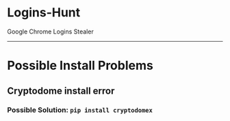 # Logins-Hunt
Google Chrome Logins Stealer
___________________________________________
# Possible Install Problems
## Cryptodome install error
### Possible Solution: `pip install cryptodomex`
